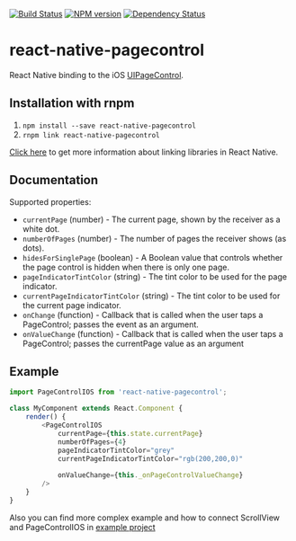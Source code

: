 [![Build Status](https://travis-ci.org/yandex-ui/noscript.svg?branch=master)](https://travis-ci.org/yandex-ui/noscript)
[![NPM version](https://badge.fury.io/js/noscript.svg)](http://badge.fury.io/js/noscript)
[![Dependency Status](https://david-dm.org/yandex-ui/noscript.svg)](https://david-dm.org/yandex-ui/noscript)

# react-native-pagecontrol
React Native binding to the iOS [UIPageControl](https://developer.apple.com/library/ios/documentation/UIKit/Reference/UIPageControl_Class/index.html).

## Installation with rnpm
1. `npm install --save react-native-pagecontrol`
2. `rnpm link react-native-pagecontrol`

[Click here](http://facebook.github.io/react-native/docs/linking-libraries-ios.html#content) to get more information about linking libraries in React Native.

## Documentation

Supported properties:

* `currentPage` (number) - The current page, shown by the receiver as a white dot.
* `numberOfPages` (number) - The number of pages the receiver shows (as dots).
* `hidesForSinglePage` (boolean) - A Boolean value that controls whether the page control is hidden when there is only one page.
* `pageIndicatorTintColor` (string) - The tint color to be used for the page indicator.
* `currentPageIndicatorTintColor` (string) - The tint color to be used for the current page indicator.
* `onChange` (function) - Callback that is called when the user taps a PageControl; passes the event as an argument. 
* `onValueChange` (function) - Callback that is called when the user taps a PageControl; passes the currentPage value as an argument 

## Example

```js
import PageControlIOS from 'react-native-pagecontrol';

class MyComponent extends React.Component {
    render() {
        <PageControlIOS
            currentPage={this.state.currentPage}
            numberOfPages={4}
            pageIndicatorTintColor="grey"
            currentPageIndicatorTintColor="rgb(200,200,0)"
            
            onValueChange={this._onPageControlValueChange}
        />
    }
}
```

Also you can find more complex example and how to connect ScrollView and PageControlIOS in [example project](./example/PageControlIOSExample/index.ios.js)
